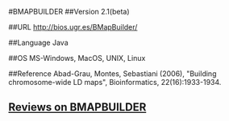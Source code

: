 #BMAPBUILDER
##Version
2.1(beta)

##URL
http://bios.ugr.es/BMapBuilder/

##Language
Java

##OS
MS-Windows, MacOS, UNIX, Linux

##Reference
Abad-Grau, Montes, Sebastiani (2006), "Building chromosome-wide LD maps", Bioinformatics, 22(16):1933-1934.


## [Reviews on BMAPBUILDER](https://github.com/gaow/genetic-analysis-software/issues/45)